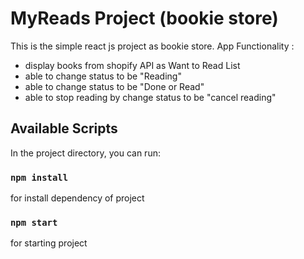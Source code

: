 # MyReads Project (bookie store)

This is the simple react js project as bookie store.
App Functionality :
* display books from shopify API as Want to Read List
* able to change status to be "Reading"
* able to change status to be "Done or Read"
* able to stop reading by change status to be "cancel reading"

## Available Scripts

In the project directory, you can run:

### `npm install`
for install dependency of project

### `npm start`
for starting project